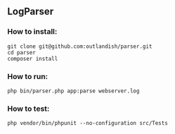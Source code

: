## **LogParser**

### How to install:
    git clone git@github.com:outlandish/parser.git
    cd parser
    composer install
### How to run:
    php bin/parser.php app:parse webserver.log

### How to test:
    php vendor/bin/phpunit --no-configuration src/Tests
